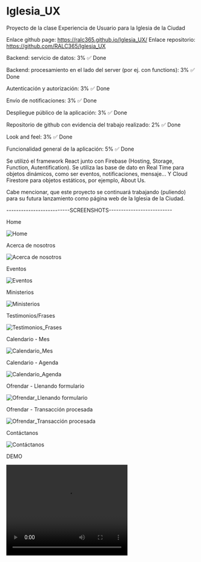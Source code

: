 # Iglesia_UX
Proyecto de la clase Experiencia de Usuario para la Iglesia de la Ciudad

Enlace github page: https://ralc365.github.io/Iglesia_UX/
Enlace repositorio: https://github.com/RALC365/Iglesia_UX

Backend: servicio de datos: 3% ✅ Done

Backend: procesamiento en el lado del server (por ej. con functions): 3% ✅ Done

Autenticación y autorización: 3% ✅ Done

Envío de notificaciones: 3% ✅ Done

Despliegue público de la aplicación: 3% ✅ Done

Repositorio de github con evidencia del trabajo realizado: 2% ✅ Done

Look and feel: 3% ✅ Done

Funcionalidad general de la aplicación: 5% ✅ Done


Se utilizó el framework React junto con Firebase (Hosting, Storage, Function, Autentification).
Se utiliza las base de dato en Real Time para objetos dinámicos, como ser eventos, notificaciones, mensaje... Y Cloud Firestore para objetos estáticos, por ejemplo, About Us.

Cabe mencionar, que este proyecto se continuará trabajando (puliendo) para su futura lanzamiento como página web de la Iglesia de la Ciudad.

--------------------------SCREENSHOTS--------------------------

Home

<img src="/Screenshot/Captura de pantalla_111.png" alt="Home"/>

Acerca de nosotros

<img src="/Screenshot/Captura de pantalla_112.png" alt="Acerca de nosotros"/>

Eventos

<img src="/Screenshot/Captura de pantalla_113.png" alt="Eventos"/>

Ministerios

<img src="/Screenshot/Captura de pantalla_114.png" alt="Ministerios"/>

Testimonios/Frases

<img src="/Screenshot/Captura de pantalla_115.png" alt="Testimonios_Frases"/>

Calendario - Mes

<img src="/Screenshot/Captura de pantalla_116.png" alt="Calendario_Mes"/>

Calendario - Agenda

<img src="/Screenshot/Captura de pantalla_117.png" alt="Calendario_Agenda"/>

Ofrendar - Llenando formulario

<img src="/Screenshot/Captura de pantalla_118.png" alt="Ofrendar_Llenando formulario"/>

Ofrendar - Transacción procesada

<img src="/Screenshot/Captura de pantalla_119.png" alt="Ofrendar_Transacción procesada"/>

Contáctanos 

<img src="/Screenshot/Captura de pantalla_121.png" alt="Contáctanos"/>

DEMO

<video width="320" height="240" controls>
     <source src="/Screenshot/Iglesia_UX.mp4" type="video/mp4">
     El navegador no soporta el tag de video de HTML
</video>

